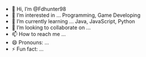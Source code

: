 - 👋 Hi, I’m @Fdhunter98
- 👀 I’m interested in ... Programming, Game Developing
- 🌱 I’m currently learning ... Java, JavaScript, Python
- 💞️ I’m looking to collaborate on ...
- 📫 How to reach me ...
- 😄 Pronouns: ...
- ⚡ Fun fact: ...

<!---
Fdhunter98/Fdhunter98 is a ✨ special ✨ repository because its `README.md` (this file) appears on your GitHub profile.
You can click the Preview link to take a look at your changes.
--->
